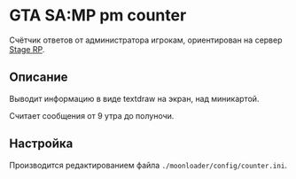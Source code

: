 # GTA SA:MP pm counter
Счётчик ответов от администратора игрокам, ориентирован на сервер [Stage RP](https://stagerp.net).

## Описание
Выводит информацию в виде textdraw на экран, над миникартой.

Считает сообщения от 9 утра до полуночи.

## Настройка
Производится редактированием файла `./moonloader/config/counter.ini`.